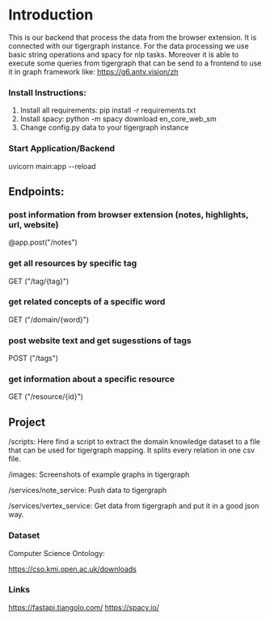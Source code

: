 
# Introduction

This is our backend that process the data from the browser extension. It is connected with our tigergraph instance. For the
data processing we use basic string operations and spacy for nlp tasks.
Moreover it is able to execute some queries from tigergraph that can be send to a frontend to use it in graph framework like: https://g6.antv.vision/zh

### Install Instructions:

1. Install all requirements:
   pip install -r requirements.txt
2. Install spacy:
   python -m spacy download en_core_web_sm
3. Change config.py data to your tigergraph instance

### Start Application/Backend

uvicorn main:app --reload

## Endpoints:

### post information from browser extension (notes, highlights, url, website)
@app.post("/notes")

### get all resources by specific tag
GET ("/tag/{tag}")

### get related concepts of a specific word
GET ("/domain/{word}")

### post website text and get sugesstions of tags
POST ("/tags")

### get information about a specific resource
GET ("/resource/{id}")

## Project

/scripts: Here find a script to extract the domain knowledge dataset to a file
that can be used for tigergraph mapping. It splits every relation in one
csv file.

/images: Screenshots of example graphs in tigergraph

/services/note_service: Push data to tigergraph

/services/vertex_service: Get data from tigergraph and put it in a good json way.


### Dataset

Computer Science Ontology:

https://cso.kmi.open.ac.uk/downloads

### Links
https://fastapi.tiangolo.com/
https://spacy.io/

